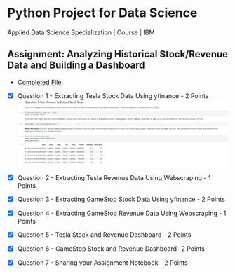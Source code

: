 # Python Project for Data Science
Applied Data Science Specialization | Course | IBM

## Assignment: Analyzing Historical Stock/Revenue Data and Building a Dashboard 

- <a href="https://github.com/wy-chan/Analyzing-Historical-Stock-Revenue-Data-and-Building-a-Dashboard/blob/main/Final%20Assignment_completed.ipynb" target="_blank">Completed File</a>.


- [x] Question 1 - Extracting Tesla Stock Data Using yfinance - 2 Points
![Tesla Stock Data](https://raw.githubusercontent.com/wy-chan/Analyzing-Historical-Stock-Revenue-Data-and-Building-a-Dashboard/main/Screenshots/Q1.png)

- [x] Question 2 - Extracting Tesla Revenue Data Using Webscraping - 1 Points
- [x] Question 3 - Extracting GameStop Stock Data Using yfinance - 2 Points
- [x] Question 4 - Extracting GameStop Revenue Data Using Webscraping - 1 Points
- [x] Question 5 - Tesla Stock and Revenue Dashboard - 2 Points
- [x] Question 6 - GameStop Stock and Revenue Dashboard- 2 Points
- [x] Question 7 - Sharing your Assignment Notebook - 2 Points
